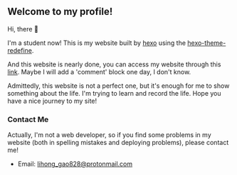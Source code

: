 ## Welcome to my profile!

Hi, there :wave:

I'm a student now! This is my website built by [hexo](https://hexo.io/) using the [hexo-theme-redefine](https://github.com/EvanNotFound/hexo-theme-redefine/tree/main?tab=readme-ov-file).

And this website is nearly done, you can access my website through this [link](https://epiphany-leon.github.io/site_lih/). Maybe I will add a 'comment' block one day, I don't know.

Admittedly, this website is not a perfect one, but it's enough for me to show something about the life. I'm trying to learn and record the life. Hope you have a nice journey to my site!

### Contact Me

Actually, I'm not a web developer, so if you find some problems in my website (both in spelling mistakes and deploying problems), please contact me!

- Email: lihong_gao828@protonmail.com
